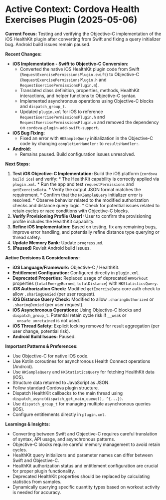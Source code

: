 # Active Context: Cordova Health Exercises Plugin (2025-05-06)

**Current Focus:** Testing and verifying the Objective-C implementation of the iOS HealthKit plugin after converting from Swift and fixing a query initializer bug. Android build issues remain paused.

**Recent Changes:**

*   **iOS Implementation - Swift to Objective-C Conversion:**
    *   Converted the native iOS HealthKit plugin code from Swift (`RequestExercisePermissionsPlugin.swift`) to Objective-C (`RequestExercisePermissionsPlugin.h` and `RequestExercisePermissionsPlugin.m`).
    *   Translated class definition, properties, methods, HealthKit interactions, and helper functions to Objective-C syntax.
    *   Implemented asynchronous operations using Objective-C blocks and `dispatch_group_t`.
    *   Updated `plugin.xml` for iOS to reference `RequestExercisePermissionsPlugin.h` and `RequestExercisePermissionsPlugin.m` and removed the dependency on `cordova-plugin-add-swift-support`.
*   **iOS Bug Fixing:**
    *   Fixed an error with `HKSampleQuery` initialization in the Objective-C code by changing `completionHandler:` to `resultsHandler:`.
*   **Android:**
    *   Remains paused. Build configuration issues unresolved.

**Next Steps:**

1.  **Test iOS Objective-C Implementation:** Build the iOS platform (`cordova build ios`) and verify:
        *   The HealthKit capability is correctly applied via `plugin.xml`.
        *   Run the app and test `requestPermissions` and `getExerciseData`.
        *   Verify the output JSON format matches the requirement.
        *   Confirm that the `HKSampleQuery` initializer error is resolved.
        *   Observe behavior related to the modified authorization checks and distance query logic.
        *   Check for potential issues related to retain cycles or race conditions with Objective-C blocks.
2.  **Verify Provisioning Profile (User):** User to confirm the provisioning profile includes the HealthKit capability.
3.  **Refine iOS Implementation:** Based on testing, fix any remaining bugs, improve error handling, and potentially refine distance type querying or thread safety.
4.  **Update Memory Bank:** Update `progress.md`.
5.  **(Paused)** Revisit Android build issues.

**Active Decisions & Considerations:**

*   **iOS Language/Framework:** Objective-C / HealthKit.
*   **Entitlement Configuration:** Configured directly in `plugin.xml`.
*   **Deprecated Properties:** Replaced usage of deprecated `HKWorkout` properties (`totalEnergyBurned`, `totalDistance`) with `HKStatisticsQuery`.
*   **iOS Authorization Check:** Modified `getExerciseData` core auth check to allow `.sharingDenied` (per user request).
*   **iOS Distance Query Check:** Modified to allow `.sharingAuthorized` or `.sharingDenied` (per user request).
*   **iOS Asynchronous Operations:** Using Objective-C blocks and `dispatch_group_t`. Potential retain cycle risk if `__weak` or `__unsafe_unretained` is not used.
*   **iOS Thread Safety:** Explicit locking removed for result aggregation (per user change, potential risk).
*   **Android Build Issues:** Paused.

**Important Patterns & Preferences:**

*   Use Objective-C for native iOS code.
*   Use Kotlin coroutines for asynchronous Health Connect operations (Android).
*   Use `HKSampleQuery` and `HKStatisticsQuery` for fetching HealthKit data (iOS).
*   Structure data returned to JavaScript as JSON.
*   Follow standard Cordova plugin structure.
*   Dispatch HealthKit callbacks to the main thread using `dispatch_async(dispatch_get_main_queue(), ^{...})`.
*   Use `dispatch_group_t` for managing multiple asynchronous queries (iOS).
*   Configure entitlements directly in `plugin.xml`.

**Learnings & Insights:**

*   Converting between Swift and Objective-C requires careful translation of syntax, API usage, and asynchronous patterns.
*   Objective-C blocks require careful memory management to avoid retain cycles.
*   HealthKit query initializers and parameter names can differ between Swift and Objective-C.
*   HealthKit authorization status and entitlement configuration are crucial for proper plugin functionality.
*   Deprecated HealthKit properties should be replaced by calculating statistics from samples.
*   Dynamically querying specific quantity types based on workout activity is needed for accuracy.

